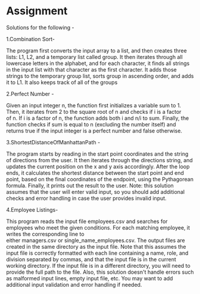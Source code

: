 # Assignment
Solutions for the following -

1.Combination Sort-

The program first converts the input array to a list, and then creates three lists: L1, L2, and a temporary list called group. It then iterates through all lowercase letters in the alphabet, and for each character, it finds all strings in the input list with that character as the first character. It adds those strings to the temporary group list, sorts group in ascending order, and adds it to L1. It also keeps track of all of the groups



2.Perfect Number -

Given an input integer n, the function first initializes a variable sum to 1. Then, it iterates from 2 to the square root of n and checks if i is a factor of n. If i is a factor of n, the function adds both i and n/i to sum. Finally, the function checks if sum is equal to n (excluding the number itself) and returns true if the input integer is a perfect number and false otherwise.


3.ShortestDistanceOfManhattanPath -

The program starts by reading in the start point coordinates and the string of directions from the user. It then iterates through the directions string, and updates the current position on the x and y axis accordingly.
After the loop ends, it calculates the shortest distance between the start point and end point, based on the final coordinates of the endpoint, using the Pythagorean formula. Finally, it prints out the result to the user.
Note: this solution assumes that the user will enter valid input, so you should add additional checks and error handling in case the user provides invalid input.



4.Employee Listings-

This program reads the input file employees.csv and searches for employees who meet the given conditions. For each matching employee, it writes the corresponding line to either managers.csv or single_name_employees.csv. The output files are created in the same directory as the input file.
Note that this assumes the input file is correctly formatted with each line containing a name, role, and division separated by commas, and that the input file is in the current working directory. If the input file is in a different directory, you will need to provide the full path to the file. Also, this solution doesn't handle errors such as malformed input lines, empty input file, etc. You may want to add additional input validation and error handling if needed.
